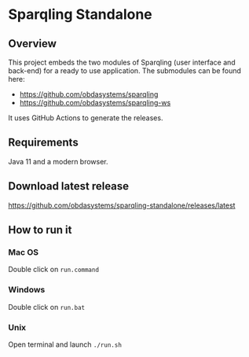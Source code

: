 # Sparqling Standalone

## Overview
This project embeds the two modules of Sparqling (user interface and back-end) for a ready to use application. The submodules can be found here:

- https://github.com/obdasystems/sparqling
- https://github.com/obdasystems/sparqling-ws

It uses GitHub Actions to generate the releases.

## Requirements
Java 11 and a modern browser.

## Download latest release

https://github.com/obdasystems/sparqling-standalone/releases/latest

## How to run it
### Mac OS
Double click on `run.command`
### Windows
Double click on `run.bat`
### Unix
Open terminal and launch `./run.sh`
